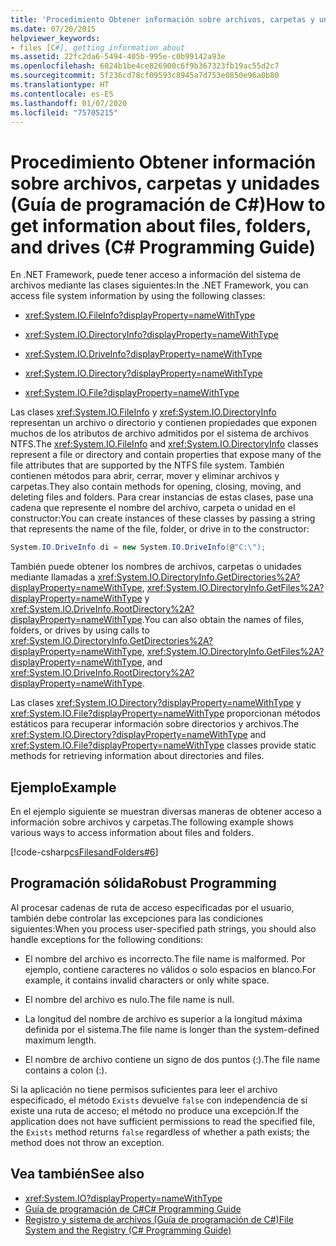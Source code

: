 ```yaml
---
title: 'Procedimiento Obtener información sobre archivos, carpetas y unidades: Guía de programación de C#'
ms.date: 07/20/2015
helpviewer_keywords:
- files [C#], getting information about
ms.assetid: 22fc2da6-5494-405b-995e-c0b99142a93e
ms.openlocfilehash: 6024b1be4ce826900c6f9b367323fb19ac55d2c7
ms.sourcegitcommit: 5f236cd78cf09593c8945a7d753e0850e96a0b80
ms.translationtype: HT
ms.contentlocale: es-ES
ms.lasthandoff: 01/07/2020
ms.locfileid: "75705215"
---
```

# <a name="how-to-get-information-about-files-folders-and-drives--c-programming-guide"></a><span data-ttu-id="6155c-102">Procedimiento Obtener información sobre archivos, carpetas y unidades (Guía de programación de C#)</span><span class="sxs-lookup"><span data-stu-id="6155c-102">How to get information about files, folders, and drives  (C# Programming Guide)</span></span>
<span data-ttu-id="6155c-103">En .NET Framework, puede tener acceso a información del sistema de archivos mediante las clases siguientes:</span><span class="sxs-lookup"><span data-stu-id="6155c-103">In the .NET Framework, you can access file system information by using the following classes:</span></span>  
  
- <xref:System.IO.FileInfo?displayProperty=nameWithType>  
  
- <xref:System.IO.DirectoryInfo?displayProperty=nameWithType>  
  
- <xref:System.IO.DriveInfo?displayProperty=nameWithType>  
  
- <xref:System.IO.Directory?displayProperty=nameWithType>  
  
- <xref:System.IO.File?displayProperty=nameWithType>  
  
 <span data-ttu-id="6155c-104">Las clases <xref:System.IO.FileInfo> y <xref:System.IO.DirectoryInfo> representan un archivo o directorio y contienen propiedades que exponen muchos de los atributos de archivo admitidos por el sistema de archivos NTFS.</span><span class="sxs-lookup"><span data-stu-id="6155c-104">The <xref:System.IO.FileInfo> and <xref:System.IO.DirectoryInfo> classes represent a file or directory and contain properties that expose many of the file attributes that are supported by the NTFS file system.</span></span> <span data-ttu-id="6155c-105">También contienen métodos para abrir, cerrar, mover y eliminar archivos y carpetas.</span><span class="sxs-lookup"><span data-stu-id="6155c-105">They also contain methods for opening, closing, moving, and deleting files and folders.</span></span> <span data-ttu-id="6155c-106">Para crear instancias de estas clases, pase una cadena que represente el nombre del archivo, carpeta o unidad en el constructor:</span><span class="sxs-lookup"><span data-stu-id="6155c-106">You can create instances of these classes by passing a string that represents the name of the file, folder, or drive in to the constructor:</span></span>  
  
```csharp  
System.IO.DriveInfo di = new System.IO.DriveInfo(@"C:\");  
```  
  
 <span data-ttu-id="6155c-107">También puede obtener los nombres de archivos, carpetas o unidades mediante llamadas a <xref:System.IO.DirectoryInfo.GetDirectories%2A?displayProperty=nameWithType>, <xref:System.IO.DirectoryInfo.GetFiles%2A?displayProperty=nameWithType> y <xref:System.IO.DriveInfo.RootDirectory%2A?displayProperty=nameWithType>.</span><span class="sxs-lookup"><span data-stu-id="6155c-107">You can also obtain the names of files, folders, or drives by using calls to <xref:System.IO.DirectoryInfo.GetDirectories%2A?displayProperty=nameWithType>, <xref:System.IO.DirectoryInfo.GetFiles%2A?displayProperty=nameWithType>, and <xref:System.IO.DriveInfo.RootDirectory%2A?displayProperty=nameWithType>.</span></span>  
  
 <span data-ttu-id="6155c-108">Las clases <xref:System.IO.Directory?displayProperty=nameWithType> y <xref:System.IO.File?displayProperty=nameWithType> proporcionan métodos estáticos para recuperar información sobre directorios y archivos.</span><span class="sxs-lookup"><span data-stu-id="6155c-108">The <xref:System.IO.Directory?displayProperty=nameWithType> and <xref:System.IO.File?displayProperty=nameWithType> classes provide static methods for retrieving information about directories and files.</span></span>  
  
## <a name="example"></a><span data-ttu-id="6155c-109">Ejemplo</span><span class="sxs-lookup"><span data-stu-id="6155c-109">Example</span></span>  
 <span data-ttu-id="6155c-110">En el ejemplo siguiente se muestran diversas maneras de obtener acceso a información sobre archivos y carpetas.</span><span class="sxs-lookup"><span data-stu-id="6155c-110">The following example shows various ways to access information about files and folders.</span></span>  
  
 [!code-csharp[csFilesandFolders#6](~/samples/snippets/csharp/VS_Snippets_VBCSharp/csFilesAndFolders/CS/FileIteration.cs#6)]  
  
## <a name="robust-programming"></a><span data-ttu-id="6155c-111">Programación sólida</span><span class="sxs-lookup"><span data-stu-id="6155c-111">Robust Programming</span></span>  
 <span data-ttu-id="6155c-112">Al procesar cadenas de ruta de acceso especificadas por el usuario, también debe controlar las excepciones para las condiciones siguientes:</span><span class="sxs-lookup"><span data-stu-id="6155c-112">When you process user-specified path strings, you should also handle exceptions for the following conditions:</span></span>  
  
- <span data-ttu-id="6155c-113">El nombre del archivo es incorrecto.</span><span class="sxs-lookup"><span data-stu-id="6155c-113">The file name is malformed.</span></span> <span data-ttu-id="6155c-114">Por ejemplo, contiene caracteres no válidos o solo espacios en blanco.</span><span class="sxs-lookup"><span data-stu-id="6155c-114">For example, it contains invalid characters or only white space.</span></span>  
  
- <span data-ttu-id="6155c-115">El nombre del archivo es nulo.</span><span class="sxs-lookup"><span data-stu-id="6155c-115">The file name is null.</span></span>  
  
- <span data-ttu-id="6155c-116">La longitud del nombre de archivo es superior a la longitud máxima definida por el sistema.</span><span class="sxs-lookup"><span data-stu-id="6155c-116">The file name is longer than the system-defined maximum length.</span></span>  
  
- <span data-ttu-id="6155c-117">El nombre de archivo contiene un signo de dos puntos (:).</span><span class="sxs-lookup"><span data-stu-id="6155c-117">The file name contains a colon (:).</span></span>  
  
 <span data-ttu-id="6155c-118">Si la aplicación no tiene permisos suficientes para leer el archivo especificado, el método `Exists` devuelve `false` con independencia de si existe una ruta de acceso; el método no produce una excepción.</span><span class="sxs-lookup"><span data-stu-id="6155c-118">If the application does not have sufficient permissions to read the specified file, the `Exists` method returns `false` regardless of whether a path exists; the method does not throw an exception.</span></span>  
  
## <a name="see-also"></a><span data-ttu-id="6155c-119">Vea también</span><span class="sxs-lookup"><span data-stu-id="6155c-119">See also</span></span>

- <xref:System.IO?displayProperty=nameWithType>
- [<span data-ttu-id="6155c-120">Guía de programación de C#</span><span class="sxs-lookup"><span data-stu-id="6155c-120">C# Programming Guide</span></span>](../index.md)
- [<span data-ttu-id="6155c-121">Registro y sistema de archivos (Guía de programación de C#)</span><span class="sxs-lookup"><span data-stu-id="6155c-121">File System and the Registry (C# Programming Guide)</span></span>](./index.md)
